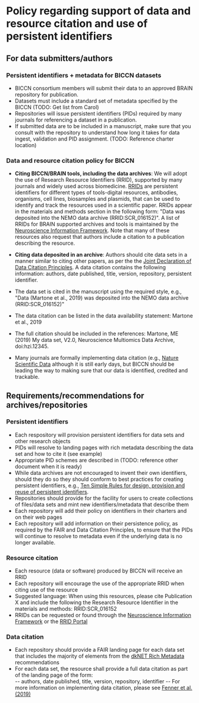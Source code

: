 # Policy regarding support of data and resource citation and use of persistent identifiers

## For data submitters/authors

### Persistent identifiers + metadata for BICCN datasets
- BICCN consortium members will submit their data to an approved BRAIN repository for publication.  
- Datasets must include a standard set of metadata specified by the BICCN (TODO:  Get list from Carol)
- Repositories will issue persistent identifiers (PIDs) required by many journals for referencing a dataset in a publication. 
- If submitted data are to be included in a manuscript, make sure that you consult with the repository to understand how long it takes for data ingest, validation and PID assignment. (TODO:  Reference charter location)

### Data and resource citation policy for BICCN

- **Citing BICCN/BRAIN tools, including the data archives**: We will adopt the use of Research Resource Identifiers (RRID), supported by many journals and widely used across biomedicine.  [RRIDs](https://scicrunch.org/resources) are persistent identifiers for different types of tools-digital resources, antibodies, organisms, cell lines, biosamples and plasmids, that can be used to identify and track the resources used in a scientific paper.  RRIDs appear in the materials and methods section in the following form:  "Data was deposited into the NEMO data archive (RRID:SCR_016152)".  A list of RRIDs for BRAIN supported archives and tools is maintained by the [Neuroscience Information Framework](https://neuinfo.org//).  Note that many of these resources also request that authors include a citation to a publication describing the resource.

- **Citing data deposited in an archive**:  Authors should cite data sets in a manner similar to citing other papers, as per the the [Joint Declaration of Data Citation Principles](https://www.force11.org/datacitationprinciples).  A data citation contains the following information:  authors, date published, title, version, repository, persistent identifier.  

- The data set is cited in the manuscript using the required style, e.g., "Data (Martone et al., 2019) was deposited into the NEMO data archive (RRID:SCR_016152)" 

- The data citation can be listed in the data availability statement:  Martone et al., 2019

- The full citation should be included in the references:  Martone, ME (2019) My data set, V2.0, Neuroscience Multiomics Data Archive, doi:hzi.12345.

- Many journals are formally implementing data citation (e.g., [Nature Scientific Data](https://www.nature.com/articles/s41597-019-0026-5) although it is still early days, but BICCN should be leading the way to making sure that our data is identified, credited and trackable.  

## Requirements/recommendations for archives/repositories

### Persistent identifiers
  - Each respository will provision persistent identifiers for data sets and other research objects 
  - PIDs will resolve to landing pages with rich metadata describing the data set and how to cite it (see example) 
  - Appropriate PID schemes are described in (TODO: reference other document when it is ready)
  - While data archives are not encouraged to invent their own identifiers, should they do so they should conform to best practices for creating persistent identifiers, e.g., [Ten Simple Rules for design, provision and reuse of persistent identifiers](https://github.com/stain/identifier-rules).
  - Repositories should provide for the facility for users to create collections of files/data sets and mint new identifiers/metadata that describe them
  - Each repository will add their policy on identifiers in their charters and on their web pages
  - Each repository will add information on their persistence policy, as required by the FAIR and Data Citation Principles, to ensure that the PIDs will continue to resolve to metadata even if the underlying data is no longer available.  

### Resource citation
  - Each resource (data or software) produced by BICCN will receive an RRID  
  - Each repository will encourage the use of the appropriate RRID when citing use of the resource
  - Suggested language:  When using this resources, please cite Publication X and include the following the Research Resource Identifier in the materials and methods: RRID:SCR_016152
  - RRIDs can be requested or found through the [Neuroscience Information Framework](https://neuinfo.org//) or the [RRID Portal](https://scicrunch.org/resources)
    
  
### Data citation
- Each repository should provide a FAIR landing page for each data set that includes the majority of elements from the [dkNET Rich Metadata](https://docs.google.com/document/d/1E1fA2AJDvvmxlS8g8yvpnt6BIayvZVOR7dMYe-hWIiU/edit#heading=h.z356s1so2kcy) recommendations
- For each data set, the resource shall provide a full data citation as part of the landing page of the form:  
  -- authors, date published, title, version, repository, identifier
  -- For more information on implementing data citation, please see [Fenner et al. (2019)](https://www.nature.com/articles/s41597-019-0031-8)  

  
